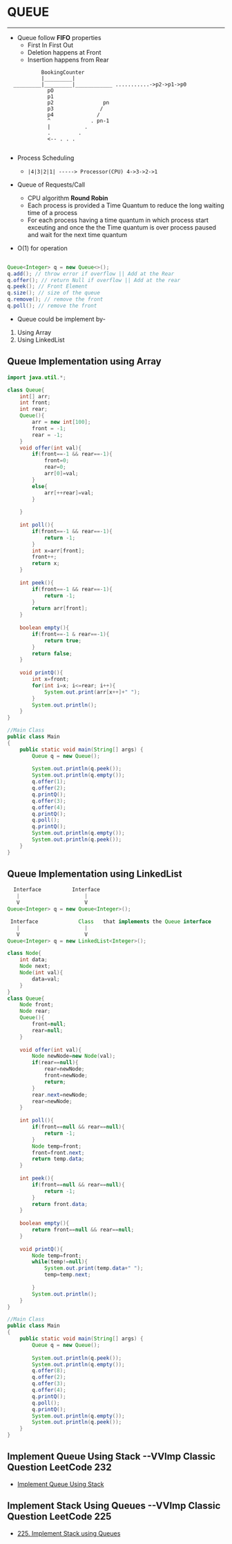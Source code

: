 # QUEUE
***
- Queue follow **FIFO** properties
  - First In First Out
  - Deletion happens at Front
  - Insertion happens from Rear
```
           BookingCounter
           |_________|
  _________|_________|____________ ...........->p2->p1->p0
             pO
             p1
             p2                pn
             p3               /
             p4              /
             ^             . pn-1
             |           .
             .         .
             <-- . . .
             
```
- Process Scheduling
  - ``` |4|3|2|1| -----> Processor(CPU) 4->3->2->1 ```
- Queue of Requests/Call
  - CPU algorithm **Round Robin**
  - Each process is provided a Time Quantum to reduce the long waiting time of a process
  - For each process having a time quantum in which process start exceuting and once the the Time quantum is over process paused and wait for the next time quantum

- O(1) for operation
```java
  
Queue<Integer> q = new Queue<>();
q.add(); // throw error if overflow || Add at the Rear
q.offer(); // return Null if overflow || Add at the rear
q.peek(); // Front Element
q.size(); // size of the queue
q.remove(); // remove the front
q.poll(); // remove the front

```
- Queue could be implement by-
1. Using Array
2. Using LinkedList

## Queue Implementation using Array
```Java
import java.util.*;

class Queue{
    int[] arr;
    int front;
    int rear;
    Queue(){
        arr = new int[100];
        front = -1;
        rear = -1;
    }
    void offer(int val){
        if(front==-1 && rear==-1){
            front=0;
            rear=0;
            arr[0]=val;
        }
        else{
            arr[++rear]=val;
        }
    
    }
    
    int poll(){
        if(front==-1 && rear==-1){
            return -1;
        }
        int x=arr[front];
        front++;
        return x;
    }
    
    int peek(){
        if(front==-1 && rear==-1){
            return -1;
        }
        return arr[front];
    }
    
    boolean empty(){
        if(front==-1 & rear==-1){
            return true;
        }
        return false;
    }
    
    void printQ(){
        int x=front;
        for(int i=x; i<=rear; i++){
            System.out.print(arr[x++]+" ");
        }
        System.out.println();
    }
}

//Main Class
public class Main
{
	public static void main(String[] args) {
	    Queue q = new Queue();
	    
	    System.out.println(q.peek());
	    System.out.println(q.empty());
	    q.offer(1);
	    q.offer(2);
	    q.printQ();
	    q.offer(3);
	    q.offer(4);
	    q.printQ();
	    q.poll();
	    q.printQ();
	    System.out.println(q.empty());
	    System.out.println(q.peek());
	}
}

```


## Queue Implementation using LinkedList

```Java
  Interface          Interface
   |                     |
   V                     V
Queue<Integer> q = new Queue<Integer>();

 Interface             Class   that implements the Queue interface
   |                     |
   V                     V
Queue<Integer> q = new LinkedList<Integer>();
```

```Java
class Node{
    int data;
    Node next;
    Node(int val){
        data=val;
    }
}
class Queue{
    Node front;
    Node rear;
    Queue(){
        front=null;
        rear=null;
    }
    
    void offer(int val){
        Node newNode=new Node(val);
        if(rear==null){
            rear=newNode;
            front=newNode;
            return;
        }
        rear.next=newNode;
        rear=newNode;
    }
    
    int poll(){
        if(front==null && rear==null){
            return -1;
        }
        Node temp=front;
        front=front.next;
        return temp.data;
    }
    
    int peek(){
        if(front==null && rear==null){
            return -1;
        }
        return front.data;
    }
    
    boolean empty(){
        return front==null && rear==null;
    }
    
    void printQ(){
        Node temp=front;
        while(temp!=null){
            System.out.print(temp.data+" ");
            temp=temp.next;
            
        }
        System.out.println();
    }
}

//Main Class
public class Main
{
	public static void main(String[] args) {
	    Queue q = new Queue();
	    
	    System.out.println(q.peek());
	    System.out.println(q.empty());
	    q.offer(8);
	    q.offer(2);
	    q.offer(3);
	    q.offer(4);
	    q.printQ();
	    q.poll();
	    q.printQ();
	    System.out.println(q.empty());
	    System.out.println(q.peek());
	}
}  
```

## Implement Queue Using Stack --VVImp Classic Question LeetCode 232
- [Implement Queue Using Stack]()

## Implement Stack Using Queues --VVImp Classic Question LeetCode 225
- [225. Implement Stack using Queues](https://leetcode.com/problems/implement-stack-using-queues/)

